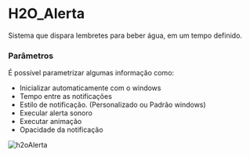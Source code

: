 # H2O_Alerta
Sistema que dispara lembretes para beber água, em um tempo definido.


<h3>Parâmetros</h3>
É possível parametrizar algumas informação como:

<ul>
  <li>Inicializar automaticamente com o windows</li>
  <li>Tempo entre as notificações</li>
  <li>Estilo de notificação. (Personalizado ou Padrão windows)</li>
  <li>Execular alerta sonoro</li>
  <li>Executar animação</li>
  <li>Opacidade da notificação</li>
</ul>

![h2oAlerta](https://user-images.githubusercontent.com/13907363/72212743-abdd6580-34c0-11ea-9a9f-833569160a55.png)



